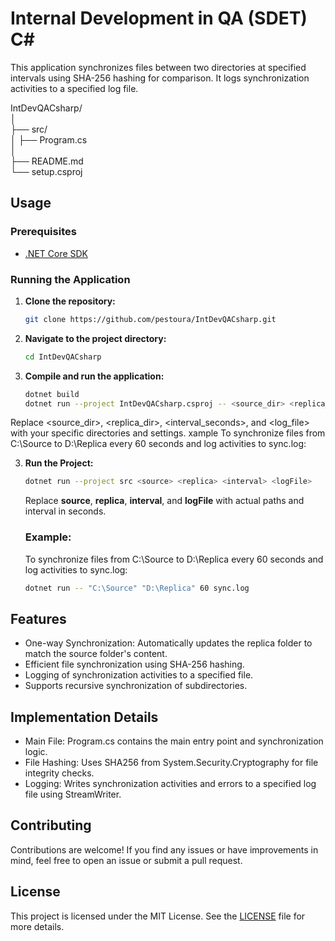 # Internal Development in QA (SDET) C#

This application synchronizes files between two directories at specified intervals using SHA-256 hashing for comparison. It logs synchronization activities to a specified log file.



IntDevQACsharp/  
│  
├── src/  
│ ├── Program.cs   
│    
├── README.md  
└── setup.csproj  

## Usage

### Prerequisites

- [.NET Core SDK](https://dotnet.microsoft.com/download)

### Running the Application

1. **Clone the repository:**
   ```bash
   git clone https://github.com/pestoura/IntDevQACsharp.git

2. **Navigate to the project directory:**
   ```bash
   cd IntDevQACsharp

3. **Compile and run the application:**
   ```bash
   dotnet build  
   dotnet run --project IntDevQACsharp.csproj -- <source_dir> <replica_dir> <interval_seconds> <log_file>
Replace <source_dir>, <replica_dir>, <interval_seconds>, and <log_file> with your specific directories and settings.
xample
To synchronize files from C:\Source to D:\Replica every 60 seconds and log activities to sync.log:
   
3. **Run the Project:**
   ```bash
   dotnet run --project src <source> <replica> <interval> <logFile>
   ```
   Replace **source**, **replica**, **interval**, and **logFile** with actual paths and interval in seconds.

   ### Example:
   
   To synchronize files from C:\Source to D:\Replica every 60 seconds and log activities to sync.log:
   ```bash
   dotnet run -- "C:\Source" "D:\Replica" 60 sync.log
   
## Features

- One-way Synchronization: Automatically updates the replica folder to match the source folder's content.
- Efficient file synchronization using SHA-256 hashing.
- Logging of synchronization activities to a specified file.
- Supports recursive synchronization of subdirectories.

## Implementation Details

- Main File: Program.cs contains the main entry point and synchronization logic.
- File Hashing: Uses SHA256 from System.Security.Cryptography for file integrity checks.
- Logging: Writes synchronization activities and errors to a specified log file using StreamWriter.

## Contributing

Contributions are welcome! If you find any issues or have improvements in mind, feel free to open an issue or submit a pull request.

## License

This project is licensed under the MIT License. See the [LICENSE](./LICENSE) file for more details.
   
